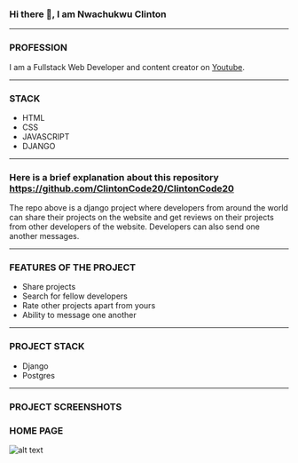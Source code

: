 ### Hi there 👋, I am Nwachukwu Clinton
__________________________________________

### **PROFESSION**
I am a Fullstack Web Developer and content creator on [Youtube](https://www.youtube.com/c/CodeWithClinton/videos).
___________________________________________

### **STACK**
- HTML
- CSS
- JAVASCRIPT
- DJANGO
_____________________________________________

### Here is a brief explanation about this repository <https://github.com/ClintonCode20/ClintonCode20>
The repo above is a django project where developers from around the world can share their projects on the website
and get reviews on their projects from other developers of the website. Developers can also send one another messages.
_________________________________________________________________

### FEATURES OF THE PROJECT
- Share projects
- Search for fellow developers
- Rate other projects apart from yours
- Ability to message one another
________________________________________________

### PROJECT STACK
- Django
- Postgres
_____________________________________________

### PROJECT SCREENSHOTS

### HOME PAGE

![alt text](https://github.com/ClintonCode20/ClintonCode20/blob/main/screenshots/home_page.png)













<!--
**ClintonCode20/ClintonCode20** is a ✨ _special_ ✨ repository because its `README.md` (this file) appears on your GitHub profile.

Here are some ideas to get you started:

- 🔭 I’m currently working on ...
- 🌱 I’m currently learning ...
- 👯 I’m looking to collaborate on ...
- 🤔 I’m looking for help with ...
- 💬 Ask me about ...
- 📫 How to reach me: ...
- 😄 Pronouns: ...
- ⚡ Fun fact: ...
-->
